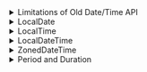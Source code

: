 <details>
<summary>Limitations of Old Date/Time API</summary>

Discussion of the limitations of old date and time API.

The following topics are covered:
- Limitations of the old Date/Time API

Java 8 introduced a new Date and Time API, also known as **JSR-310** under the `java.time` package.

It is a very rich API for working with dates and times. Before we look at the features it provides, we should discuss the limitations of the old API.

### Limitations of the old `Date`/`Time` API

Here are the limitations of the old date and time API:
1. The old date class is not Thread Safe. Unlike String or Integer class, it is not immutable. Any thread can get a reference to the Date object and modify its value.
2. Its month numbering is from 0 to 11. This is very confusing and has resulted in many errors.
3. Prior to JDK 8, Java uses String to represent TimeZone. If we need to get the timezone for Hong Kong, then below is the code:

```
TimeZone zone = TimeZone.getInstance(“Asia/Hong_Kong”);
```

There are chances that we might mistakenly write HongKong or make some other spelling errors. There is no check for this in the old API.

4. A `Date` instance represents an instant in time, not a date. This means that the date in the old API will mean both date and time. If we need only time without date then that is not possible.

These were the main limitations that drove the Java developers to introduce a completely new Date/Time API.

---

The next section discusses the newly added `LocalDate` class in the `Date` API.

</details>


<details>
<summary>LocalDate</summary>

Discussion of the `LocalDate` class.

The following topics are covered:
- Getting the current date
- Getting a specific date using `of()` method
- Getting a specific date using `parse()` method
- Adding days and months to a given date
- Getting the day of the week
- Checking if a date is before or after a given date

The new Date and Time API is moved to the `java.time` package and the **Joda** time format is followed.

The classes in the new API are immutable and, hence, thread-safe. The new API contains lots of classes that allow us to have more fine-grained control over our date and time representation.

Below is the list of all the classes in the `java.time` package.

![img.png](img/01.png)

In this lesson, we will look at the `LocalDate` class of the `java.time` package. This class holds only the date part without a time-zone in the **ISO-8601** calendar system. It represents a date in **ISO format** (yyyy-MM-dd).

Let's look at some of the common use cases that can be solved through this class.

### a) Getting the current date

We can get the current date by using the static `now()` method in the `LocalDate` class.

```java
import java.time.LocalDate;

class DateTimeDemo {
    public static void main(String[] args) {
        // now() method will return the current date.
        LocalDate date = LocalDate.now();
        System.out.println(date);
    }
}
```

#### Output

```
2023-01-26
```

### b) Getting a specific date using `of()` method

We can get a specific date by using the static `of()` method in the `LocalDate` class. This method has two overloaded versions.

Each of them is shown in the example below.

```java
import java.time.LocalDate;
import java.time.Month;

class DateTimeDemo {
    public static void main(String[] args) {
        // of(int year, int month, int dayOfMonth)
        LocalDate date = LocalDate.of(2019, 05, 03);
        System.out.println(date);

        // of(int year, Month month, int dayOfMonth)
        date = LocalDate.of(2019, Month.AUGUST, 03);
        System.out.println(date);
    }
}
```

#### Output

```
2019-05-03
2019-08-03
```

### c) Getting a specific date using `parse()` method

We can get a specific date by using the static `parse()` method in the `LocalDate` class. This method has two overloaded versions.

Each of them is shown in the example below.

```java
import java.time.LocalDate;
import java.time.format.DateTimeFormatter;

class DateTimeDemo {
    public static void main(String[] args) {
        // parse(CharSequence text)
        LocalDate date = LocalDate.parse("2015-02-12");
        System.out.println(date);

        // parse(CharSequence text, DateTimeFormatter formatter)
        date = LocalDate.parse("12/02/2012", DateTimeFormatter.ofPattern("MM/dd/yyyy"));
        System.out.println(date);
    }
}
```

#### Output

```
2015-02-12
2012-12-02
```

### d) Adding days and months to a given date

We can use a whole range of addition operation methods that can be used for adding days, weeks, and months to a given date.

```java
import java.time.LocalDate;
import java.time.temporal.ChronoUnit;

class DateTimeDemo {
    public static void main(String[] args) {
        // Adding 4 days to the given date.
        LocalDate date = LocalDate.parse("2015-02-12").plusDays(4);
        System.out.println(date);
         
         // Adding 4 months to the given date.
        date = LocalDate.parse("2015-02-12").plus(4, ChronoUnit.MONTHS);
        System.out.println(date);
    }
}
```

#### Output

```
2015-02-16
2015-06-12
```

### e) Getting the day of the week

We can get the day of the week using `getDayOfWeek()` method.

```java
import java.time.DayOfWeek;
import java.time.LocalDate;

class DateTimeDemo {
    public static void main(String[] args) {
        DayOfWeek dayOfWeek = LocalDate.parse("2017-04-06").getDayOfWeek();
        System.out.println(dayOfWeek);
    }
}
```

#### Output

```
THURSDAY
```

### f) Checking if a date is before or after a given date

We can check if a date comes before or after another given date by using the `isBefore()` and `isAfter()` methods.

```java
import java.time.LocalDate;

class DateTimeDemo {
    public static void main(String[] args) {
        // Using isBefore() to check if the date is before a given date.
        boolean isBefore = LocalDate.parse("2020-03-12")
                .isBefore(LocalDate.parse("2018-06-14"));
        System.out.println(isBefore);

        // Using isAfter() to check if the date is after a given date.
        boolean isAfter = LocalDate.parse("2020-03-12")
                .isAfter(LocalDate.parse("2018-06-14"));
        System.out.println(isAfter);
    }
}
```

#### Output

```
false
true
```

---

This has been a basic introduction to the `LocalDate` class and its utilities. The next section discusses `LocalTime`.

</details>


<details>
<summary>LocalTime</summary>

Discussion of the `LocalTime` class.

The following topics are covered:
- Getting the current time
- Getting a specific time using the `of()` method
- Getting a specific time using the `parse()` method
- Adding seconds, minutes and hours to a given time
- Getting minute from time
- Checking if time is before or after a given time

As per JavaDocs,

<blockquote>“LocalTime is an immutable date-time object that represents a time, often viewed as hour-minute-second. Time is represented to nanosecond precision. For example, the value “13:45.30.123456789” can be stored in a LocalTime”.</blockquote>

In other words, the `LocalTime` represents time without a date. An instance of `LocalTime` can be created from the system clock or by using the `now()`, `parse()` and `of()` methods.

Let's look at some of the utilities provided by this class.

### a) Getting the current time

We can get the current time by using the static `now()` method in the `LocalTime` class.

```java
import java.time.LocalTime;

class DateTimeDemo {
    public static void main(String[] args) {
        LocalTime time = LocalTime.now();
        System.out.println(time);
    }
}
```

#### Output

```
15:58:42.416
```

### b) Getting a specific time using the `of()` method

We can get a specific time by using the static `of()` method in the `LocalTime` class. This method has three overloaded versions.

Each of them is shown in the example below.

```java
import java.time.LocalTime;

class DateTimeDemo {
    public static void main(String[] args) {
        // of(int hour, int minute)
        LocalTime time = LocalTime.of(11, 25);
        System.out.println(time);

        // of(int hour, int minute, int second)
        time = LocalTime.of(11, 25, 03);
        System.out.println(time);

        // of(int hour, int minute, int second, int nanoOfSecond)
        time = LocalTime.of(11, 25, 04, 323);
        System.out.println(time);
    }
}
```

#### Output

```
11:25
11:25:03
11:25:04.000000323
```

### c) Getting a specific time using the `parse()` method

We can get a specific time by using the static `parse()` method in the `LocalTime` class. This method has two overloaded versions.

Each of them is shown in the example below.

```java
import java.time.LocalTime;
import java.time.format.DateTimeFormatter;

class DateTimeDemo {
    public static void main(String[] args) {
        // parse(CharSequence text)
        LocalTime time = LocalTime.parse("08:27");
        System.out.println(time);

        // parse(CharSequence text, DateTimeFormatter formatter)
        time = LocalTime.parse("08:27", DateTimeFormatter.ofPattern("HH:mm"));
        System.out.println(time);
    }
}
```

#### Output

```
08:27
08:27
```

### d) Adding seconds, minutes, and hours to a given time

We can use a whole range of addition operations to add seconds, minutes and hours to a given time.

```java
import java.time.LocalTime;
import java.time.temporal.ChronoUnit;

class DateTimeDemo {
    public static void main(String[] args) {
        // Adding 4 seconds to the given time.
        LocalTime time = LocalTime.parse("12:54:53").plusSeconds(4);
        System.out.println(time);

        // Adding 10 minutes to the given time.
        time = LocalTime.parse("12:54:53").plusMinutes(10);
        System.out.println(time);

        // Adding 2 hours to the given time.
        time = LocalTime.parse("12:54:53").plusHours(2);
        System.out.println(time);

        // Adding 4 minutes to the given time.
        time = LocalTime.parse("12:54:53").plus(4, ChronoUnit.MINUTES);
        System.out.println(time);
    }
}
```

#### Output

```
12:54:57
13:04:53
14:54:53
12:58:53
```

### e) Getting minute from time

We can get the value of minutes using `getMinute()` method.

```java
import java.time.LocalTime;

class DateTimeDemo {
    public static void main(String[] args) {
        int minute = LocalTime.parse("07:45").getMinute();
        System.out.println(minute);
    }
}
```

#### Output

```
45
```

### f) Checking if time is before or after a given time

```java
import java.time.LocalTime;

class DateTimeDemo {
    public static void main(String[] args) {
        boolean isBefore = LocalTime.parse("06:23")
                .isBefore(LocalTime.parse("07:50"));
        System.out.println(isBefore);

        boolean isAfter = LocalTime.parse("06:23")
                .isAfter(LocalTime.parse("07:50"));
        System.out.println(isAfter);
    }
}
```

#### Output

```
true
false
```

---

These are some of the important utilities of the `LocalTime` class. The next section discusses the `LocalDatetime` class.

</details>


<details>
<summary>LocalDateTime</summary>

Discussion of the `LocalDateTime` class and a few of its methods.

The following topics are covered:
- Getting the current date and time
- Getting a specific date and time using the `of()` method
- Getting a specific date and time using the `parse()` method
- Modifying a given date and time

The `LocalDateTime` is used to represent a combination of date and time. The classes that we saw in our previous lessons were intended to return only date or time. This class is used when we need a combination of date and time. This class offers a variety of utilities and we will look at some of the most commonly used ones.

### a) Getting the current date and time

We can get the current date and time by using the static `now()` method in the `LocalDateTime` class.

```java
import java.time.LocalDateTime;

class DateTimeDemo {
    public static void main(String[] args) {
        LocalDateTime date = LocalDateTime.now();
        System.out.println(date);
    }
}
```

#### Output

```
2023-01-26T16:08:58.615
```

### b) Getting a specific date and time using the `of()` method

We can get a specific date and time by using the static `of()` method in the `LocalDateTime` class. This method has two overloaded versions.

Each of them is shown in the example below.

```java
import java.time.LocalDateTime;
import java.time.Month;

class DateTimeDemo {
    public static void main(String[] args) {
        // of(int year, int month, int dayOfMonth, int hour, int minute)
        LocalDateTime date = LocalDateTime.of(2019, 05, 03, 12, 34);
        System.out.println(date);

        // of(int year, int month, int dayOfMonth, int hour, int minute, int second)
        date = LocalDateTime.of(2019, Month.AUGUST, 03, 23, 34);
        System.out.println(date);
    }
}
```

#### Output

```
2019-05-03T12:34
2019-08-03T23:34
```

### c) Getting a specific date and time using the `parse()` method

We can get a specific date and time by using the static `parse()` method in the `LocalDateTime` class.

```java
import java.time.LocalDateTime;

class DateTimeDemo {
    public static void main(String[] args) {
        // parse(CharSequence text)
        LocalDateTime date = LocalDateTime.parse("2020-06-20T07:54:00");
        System.out.println(date);
    }
}
```

#### Output

```
2020-06-20T07:54
```

### d) Modifying a given date and time

We can use a whole range of addition and subtraction operation methods to modify the given `DateTime`.

```java
import java.time.LocalDateTime;
import java.time.temporal.ChronoUnit;

class DateTimeDemo {
    public static void main(String[] args) {
        // Adding 4 days to given date and time.
        LocalDateTime date = LocalDateTime.parse("2020-05-12T08:30:00").plusDays(4);
        System.out.println(date);
         
        // Adding 4 months to given date and time.
        date = LocalDateTime.parse("2020-05-12T08:30:00").plus(4, ChronoUnit.MONTHS);
        System.out.println(date);

        // Subtracting 4 months from given date and time.
        date = LocalDateTime.parse("2020-05-12T08:30:00").minusMonths(4);
        System.out.println(date);
    }
}
```

#### Output

```
2020-05-16T08:30
2020-09-12T08:30
2020-01-12T08:30
```

---

The next section discusses the `ZonedDateTime` class.

</details>


<details>
<summary>ZonedDateTime</summary>

Discussion of the `ZonedDateTime` class and its methods.

The following topics are covered:
- Creating the `ZonedDateTime` instance
- Fetching `Date` and `Time` of a `ZonedDateTime`
- Modifying date and time

The `ZonedDateTime` class represents a date and a time with time zone information. While creating an instance of `ZonedDateTime`, we need to provide a `ZoneId`. The `ZoneId` is an identifier used to represent different zones. Before we proceed towards `ZonedDateTime`, let’s look at `ZoneId` briefly.

The below example shows how to get a `ZoneId` for a given `Zone`.

```java
import java.time.ZoneId;
import java.util.Set;

class DateTimeDemo {
    public static void main(String[] args) {
        //Fetching the Zoneid for given Zone.
        ZoneId zoneId = ZoneId.of("America/Marigot");
        System.out.println("Zone Id " + zoneId);

        //Fetching a Set of all Zoneids
        Set<String> zoneIdList = ZoneId.getAvailableZoneIds();

        for (String zone : zoneIdList) {
            System.out.println(zone);
        }
    }
}
```

#### Output

```
Zone Id America/Marigot
Asia/Aden
America/Cuiaba
Etc/GMT+9
Etc/GMT+8
Africa/Nairobi
America/Marigot
Asia/Aqtau
...
```

(The above **Output** is truncated to conserve space in this document.)

### 1) Creating a `ZonedDateTime` instance

We can create a `ZonedDateTime` instance using the `now()` or `of()` methods.

Below is an example, to show how to create a `ZonedDateTime` object.

```java
import java.time.ZoneId;
import java.time.ZonedDateTime;

class DateTimeDemo {
    public static void main(String[] args) {
        // Fetching the current TimeZone
        ZonedDateTime zonedDateTime = ZonedDateTime.now();
        System.out.println(zonedDateTime);
        // fetching the ZoneId for Canada/Atlantic
        ZoneId zoneId = ZoneId.of("Canada/Atlantic");

        zonedDateTime =
                ZonedDateTime.of(2020, 10, 15, 23, 45, 59, 1234, zoneId);
        System.out.println(zonedDateTime);
    }
}
```

#### Output

```
2023-01-26T16:34:52.633Z[Etc/UTC]
2020-10-15T23:45:59.000001234-03:00[Canada/Atlantic]
```

### Fetching `Date` and `Time` of a `ZonedDateTime`

We can fetch the date and time fields of a `ZonedDateTime` instance using one of the following methods:

- `getYear()`
- `getMonth()`
- `getDayOfMonth()`
- `getDayOfWeek()`
- `getDayOfYear()`
- `getHour()`
- `getMinute()`
- `getSecond()`
- `getNano()`

The example below shows the usage of all these methods.

```java
import java.time.DayOfWeek;
import java.time.Month;
import java.time.ZonedDateTime;

class DateTimeDemo {
    public static void main(String[] args) {
        ZonedDateTime zonedDateTime = ZonedDateTime.now();

        int year = zonedDateTime.getYear();
        System.out.println("Year is: " + year);

        Month month = zonedDateTime.getMonth();
        System.out.println("Month is: " + year);

        int dayOfMonth = zonedDateTime.getDayOfMonth();
        System.out.println("Day Of Month is: " + dayOfMonth);

        DayOfWeek dayOfWeek = zonedDateTime.getDayOfWeek();
        System.out.println("Day of week is: " + dayOfWeek);

        int dayOfYear = zonedDateTime.getDayOfYear();
        System.out.println("Day of year is: " + dayOfYear);

        int hour = zonedDateTime.getHour();
        System.out.println("Hour is: " + hour);

        int minute = zonedDateTime.getMinute();
        System.out.println("Minute is: " + minute);

        int second = zonedDateTime.getSecond();
        System.out.println("Second is: " + second);

        int nano = zonedDateTime.getNano();
        System.out.println("Nano is: " + nano);
    }
}
```

#### Output

```
Year is: 2023
Month is: 2023
Day Of Month is: 26
Day of week is: THURSDAY
Day of year is: 26
Hour is: 16
Minute is: 37
Second is: 16
Nano is: 143000000
```

### 3) Modifying date and time

The `ZonedDateTime` class contains a set of methods used for modifying the date and time. Some of these methods are:

- `plusYears()`
- `plusMonths()`
- `plusDays()`
- `plusHours()`
- `plusMinutes()`
- `plusSeconds()`
- `plusNanos()`
- `minusYears()`
- `minusMonths()`
- `minusDays()`
- `minusHours()`
- `minusMinutes()`
- `minusSeconds()`
- `minusNanos()`

The example given below shows the usage of all these methods.

```java
import java.time.ZonedDateTime;

class DateTimeDemo {
    public static void main(String[] args) {
        ZonedDateTime zonedDateTime = ZonedDateTime.now();

        System.out.println("Date after adding Year is: " + zonedDateTime.plusYears(1));

        System.out.println("Date after adding Month is: " + zonedDateTime.plusMonths(1));

        System.out.println("Date after adding days is: " + zonedDateTime.plusDays(15));

        System.out.println("Date after adding hours is: " + zonedDateTime.plusHours(15));

        System.out.println("Date after adding minutes is: " + zonedDateTime.plusMinutes(1));

        System.out.println("Date after adding seconds is: " + zonedDateTime.plusSeconds(15));

        System.out.println("Date after adding nanoseconds is: " + zonedDateTime.plusNanos(15));

        System.out.println("Date after subtracting Year is: " + zonedDateTime.minusYears(1));

        System.out.println("Date after subtractng Month is: " + zonedDateTime.minusMonths(1));

        System.out.println("Date after subtracting days is: " + zonedDateTime.minusDays(15));

        System.out.println("Date after subtracting hours is: " + zonedDateTime.minusHours(15));

        System.out.println("Date after subtracting minutes is: " + zonedDateTime.minusMinutes(1));

        System.out.println("Date after subtracting seconds is: " + zonedDateTime.minusSeconds(15));

        System.out.println("Date after subtracting nanoseconds is: " + zonedDateTime.minusNanos(15));
    }
}
```

#### Output

```
Date after adding Year is: 2024-01-26T16:39:16.694Z[Etc/UTC]
Date after adding Month is: 2023-02-26T16:39:16.694Z[Etc/UTC]
Date after adding days is: 2023-02-10T16:39:16.694Z[Etc/UTC]
Date after adding hours is: 2023-01-27T07:39:16.694Z[Etc/UTC]
Date after adding minutes is: 2023-01-26T16:40:16.694Z[Etc/UTC]
Date after adding seconds is: 2023-01-26T16:39:31.694Z[Etc/UTC]
Date after adding nanoseconds is: 2023-01-26T16:39:16.694000015Z[Etc/UTC]
Date after subtracting Year is: 2022-01-26T16:39:16.694Z[Etc/UTC]
Date after subtractng Month is: 2022-12-26T16:39:16.694Z[Etc/UTC]
Date after subtracting days is: 2023-01-11T16:39:16.694Z[Etc/UTC]
Date after subtracting hours is: 2023-01-26T01:39:16.694Z[Etc/UTC]
Date after subtracting minutes is: 2023-01-26T16:38:16.694Z[Etc/UTC]
Date after subtracting seconds is: 2023-01-26T16:39:01.694Z[Etc/UTC]
Date after subtracting nanoseconds is: 2023-01-26T16:39:16.693999985Z[Etc/UTC]
```

---

The next section discusses the `Period` and `Duration` classes.

</details>


<details>
<summary>Period and Duration</summary>

Discussion of the `Period` and `Duration` classes and their methods.

The following topics are covered:
- `Period`
  - Creating a period
  - Finding the difference between two dates
  - Getting a specific value from `Period`
- Duration
  - Creating a duration
  - Finding the difference between two values

If we need to show the amount of time taken, e.g., 2 days or 3 hours then we need to use the `Period` and `Duration` classes introduced in Java 8 time API.

Let’s have a deeper look into these classes.

### `Period`

A period represents the date-based amount of time in the **ISO-8601** calendar system, such as 2 years, 3 months, and 4 days. This class is used to modify a given date or to find the difference between dates. We will look at some of the methods provided by this class and how they work.

### a) Creating a period

We can create a period using the `of()` method. There are multiple overloaded variants of the `of()` method. In the example given below, we will cover the most important ones.

```java
import java.time.LocalDate;
import java.time.Period;

class DateTimeDemo {
    public static void main(String[] args) {
        Period period = Period.ofDays(5);  // Period of 5 days.
        System.out.println(period.getDays());

        period = Period.ofMonths(3);  // Period of 3 months.
        System.out.println(period.getMonths());

        period = Period.ofYears(2);  // Period of 2 Years
        System.out.println(period.getYears());

        period = Period.of(2, 5, 12); // Period of 2 Years, 5 Months and 12 Days.
        System.out.println(period.getYears()); 
        System.out.println(period.getMonths());
        System.out.println(period.getDays());
    }
}
```

#### Output

```
5
3
2
2
5
12
```

### b) Finding the difference between two dates

To find the difference between two dates, we have a method called `between()` in the `Period` class.

```java
import java.time.LocalDate;
import java.time.Period;

class DateTimeDemo {
    public static void main(String[] args) {
        Period period = Period.between(LocalDate.parse("2020-05-18"), LocalDate.parse("2017-04-17"));
        System.out.println(period);
    }
}
```

#### Output

```
P-3Y-1M-1D
```

### c) Getting a specific value from `Period`

In the previous example, we saw that we can get a period using the `between()` method. We can fetch the specific value of the year, month, or days also from the period object.

Below is the example.

```java
import java.time.LocalDate;
import java.time.Period;

class DateTimeDemo {
    public static void main(String[] args) {
        Period period = Period.between(LocalDate.parse("2017-04-17"), LocalDate.parse("2020-05-18"));
        
        int years = period.getYears();
        int months = period.getMonths();
        int days = period.getDays();

        System.out.println("The difference between two dates is " + years + " Years, " + months + " Months and " + days + " Days");
    }
}
```

#### Output

```
The difference between two dates is 3 Years, 1 Months and 1 Days
```

### `Duration`

`Duration` represents the time-based amount of time in the **ISO-8601** calendar system, such as 8 minutes. This class is used to modify a given time or to find the difference between times.

We will look at some of the methods provided by this class and how they work.

### a) Creating a `Duration`

We can create a period using the `of()` method. There are multiple overloaded variants of the `of()` method. In the example given below, we will cover the most important ones.

```java
import java.time.Duration;
import java.time.temporal.ChronoUnit;

class DateTimeDemo {
    public static void main(String[] args) {
        Duration duration = Duration.ofDays(1);  // Created a duration of 1 day.
        System.out.println(duration.getSeconds() + " seconds"); // This will return the number of seconds in a day.

        duration = Duration.ofHours(2);  // Created a duration of 2 hours.
        System.out.println(duration.getSeconds() + " seconds"); // This will return the number of seconds in 2 hours.

        duration = Duration.ofMinutes(23);  // Created a duration of 23 minutes.
        System.out.println(duration.getSeconds() + " seconds"); // This will return the number of seconds in 23 minutes.
        
        duration = Duration.of(1, ChronoUnit.HOURS);
        System.out.println(duration.getSeconds() + " seconds");
    }
}
```

#### Output

```
86400 seconds
7200 seconds
1380 seconds
3600 seconds
```

### b) Finding the difference between two values

To find the difference between two values of time, we have a method called `between()` in the `Duration` class.

```java
import java.time.Duration;
import java.time.LocalTime;

class DateTimeDemo {
    public static void main(String[] args) {
        Duration duration = Duration.between(LocalTime.parse("12:14"), LocalTime.parse("13:15"));
        System.out.println("The difference is " + duration.getSeconds() + " Seconds");
    }
}
```

#### Output

```
The difference is 3660 Seconds
```

---

</details>